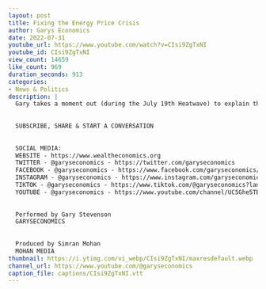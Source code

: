 ```yaml
---
layout: post
title: Fixing the Energy Price Crisis
author: Garys Economics
date: 2022-07-31
youtube_url: https://www.youtube.com/watch?v=CIsi9ZgTxNI
youtube_id: CIsi9ZgTxNI
view_count: 14659
like_count: 969
duration_seconds: 913
categories:
- News & Politics
description: |
  Gary takes a moment out (during the July 19th Heatwave) to explain the current governments approach to "fixing" the energy price crisis. He points out how this approach helps the rich and hinders the poor & gives an alternate plan that would help to also fix wealth inequality
  
  
  SUBSCRIBE, SHARE & START A CONVERSATION
  
  
  SOCIAL MEDIA:
  WEBSITE - https://www.wealtheconomics.org
  TWITTER - @garyseconomics - https://twitter.com/garyseconomics
  FACEBOOK - @garyseconomics - https://www.facebook.com/garyseconomics/
  INSTAGRAM - @garyseconomics - https://www.instagram.com/garyseconomics/
  TIKTOK - @garyseconomics - https://www.tiktok.com/@garyseconomics?lang=en
  YOUTUBE - @garyseconomics - https://www.youtube.com/channel/UC5Ghe5TBQGYIOANuiNW4hDQ
  
  
  Performed by Gary Stevenson
  GARYSECONOMICS
  
  
  Produced by Simran Mohan
  MOHAN MEDIA
thumbnail: https://i.ytimg.com/vi_webp/CIsi9ZgTxNI/maxresdefault.webp
channel_url: https://www.youtube.com/@garyseconomics
caption_file: captions/CIsi9ZgTxNI.vtt
---
```

